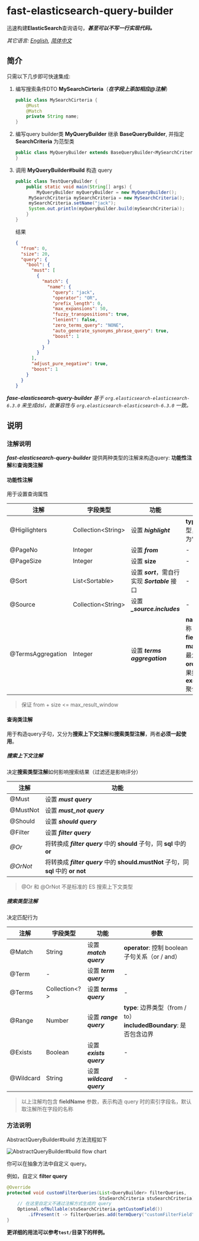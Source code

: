 # fast-elasticsearch-query-builder

迅速构建**ElasticSearch**查询语句，***甚至可以不写一行实现代码。***

*其它语言: [English](README.md), [简体中文](README.zh-cn.md)*

## 简介

只需以下几步即可快速集成:

1. 编写搜索条件DTO **MySearchCirteria**（***在字段上添加相应@注解***）

   ```java
   public class MySearchCirteria {
       @Must
       @Match
       private String name;
   }
   ```

2. 编写query builder类 **MyQueryBuilder** 继承 **BaseQueryBuilder**, 并指定 **SearchCriteria** 为范型类

   ```java
   public class MyQueryBuilder extends BaseQueryBuilder<MySearchCriteria> {
   }
   ```

3. 调用 **MyQueryBuilder#build** 构造 query

   ```java
   public class TestQueryBuilder {
       public static void main(String[] args) {
           MyQueryBuilder myQueryBuilder = new MyQueryBuilder();
   		MySearchCriteria mySearchCriteria = new MySearchCriteria();
   		mySearchCriteria.setName("jack");
   		System.out.println(myQueryBuilder.build(mySearchCriteria));
       }
   }
   ```

   结果

   ```json
   {
     "from": 0,
     "size": 20,
     "query": {
       "bool": {
         "must": [
           {
             "match": {
               "name": {
                 "query": "jack",
                 "operator": "OR",
                 "prefix_length": 0,
                 "max_expansions": 50,
                 "fuzzy_transpositions": true,
                 "lenient": false,
                 "zero_terms_query": "NONE",
                 "auto_generate_synonyms_phrase_query": true,
                 "boost": 1
               }
             }
           }
         ],
         "adjust_pure_negative": true,
         "boost": 1
       }
     }
   }
   ```

***fase-elasticsearch-query-builder*** *基于 `org.elasticsearch-elasticsearch-6.3.0` 来生成dsl，故兼容性与 `org.elasticsearch-elasticsearch-6.3.0` 一致。*

## 说明

### 注解说明

***fast-elasticsearch-query-builder*** 提供两种类型的注解来构造query: **功能性注解**和**查询类注解**

#### 功能性注解

用于设置查询属性

| 注解              | 字段类型            | 功能                                            | 参数                                                         |
| ----------------- | ------------------- | ----------------------------------------------- | ------------------------------------------------------------ |
| @Higilighters     | Collection\<String> | 设置 ***highlight***                            | **type**: 高亮类型，默认为"fvh"                              |
| @PageNo           | Integer             | 设置  ***from***                                | -                                                            |
| @PageSize         | Integer             | 设置 **size**                                   | -                                                            |
| @Sort             | List\<Sortable>     | 设置 ***sort***，需自行实现 ***Sortable*** 接口 | -                                                            |
| @Source           | Collection\<String> | 设置 ***_source.includes***                     | -                                                            |
| @TermsAggregation | Integer             | 设置 ***terms aggregation***                    | **name**: 聚合名称<br />**field**: 聚合字段<br />**maxSize**: 聚合最大结果集<br />**order**: 聚合结果排序方式<br />**executionHint**: 聚合机制 |

> 保证 from + size <= max_result_window

#### 查询类注解

用于构造query子句，又分为**搜索上下文注解**和**搜索类型注解**，两者**必须一起使用**。

##### 搜索上下文注解

决定**搜索类型注解**如何影响搜索结果（过滤还是影响评分）

| 注解     | 功能                                                         |
| -------- | ------------------------------------------------------------ |
| @Must    | 设置 ***must query***                                        |
| @MustNot | 设置 ***must_not query***                                    |
| @Should  | 设置 ***should query***                                      |
| @Filter  | 设置 ***filter query***                                      |
| *@Or*    | 将转换成 ***filter query*** 中的 **should** 子句，同 **sql** 中的 **or** |
| *@OrNot* | 将转换成 ***filter query*** 中的 **should.mustNot** 子句，同 **sql** 中的 **or not** |

> @Or 和 @OrNot 不是标准的 ES 搜索上下文类型

##### 搜索类型注解

决定匹配行为

| 注解      | 字段类型      | 功能                      | 参数                                                         |
| --------- | ------------- | ------------------------- | ------------------------------------------------------------ |
| @Match    | String        | 设置 ***match query***    | **operator**: 控制 boolean 子句关系（or / and）              |
| @Term     | -             | 设置 ***term query***     | -                                                            |
| @Terms    | Collection<?> | 设置 ***terms query***    | -                                                            |
| @Range    | Number        | 设置 ***range query***    | **type**: 边界类型（from / to）<br />**includedBoundary**: 是否包含边界 |
| @Exists   | Boolean       | 设置 ***exists query***   | -                                                            |
| @Wildcard | String        | 设置 ***wildcard query*** | -                                                            |

> 以上注解均包含 **fieldName** 参数，表示构造 query 时的索引字段名，默认取注解所在字段的名称

### 方法说明

AbstractQueryBuilder#build 方法流程如下

![AbstractQueryBuilder#build flow chart](https://raw.githubusercontent.com/Thare-Lam/fast-elasticsearch-query-builder/master/query-builder-flow-chart.jpg)

你可以在抽象方法中自定义 query。

例如，自定义 **filter query**

```java
@Override
protected void customFilterQueries(List<QueryBuilder> filterQueries, 
                                   StuSearchCriteria stuSearchCriteria) {
    // 在这里自定义不通过注解方式生成的 query
    Optional.ofNullable(stuSearchCriteria.getCustomField())
        .ifPresent(t -> filterQueries.add(termQuery("customFilterField", t)));
}
```

**更详细的用法可以参考`test/`目录下的样例。**
